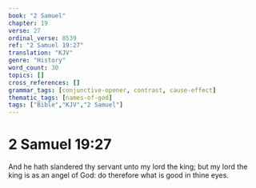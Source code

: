 ```yaml
---
book: "2 Samuel"
chapter: 19
verse: 27
ordinal_verse: 8539
ref: "2 Samuel 19:27"
translation: "KJV"
genre: "History"
word_count: 30
topics: []
cross_references: []
grammar_tags: [conjunctive-opener, contrast, cause-effect]
thematic_tags: [names-of-god]
tags: ["Bible","KJV","2 Samuel"]
---
```


# 2 Samuel 19:27

And he hath slandered thy servant unto my lord the king; but my lord the king is as an angel of God: do therefore what is good in thine eyes.
